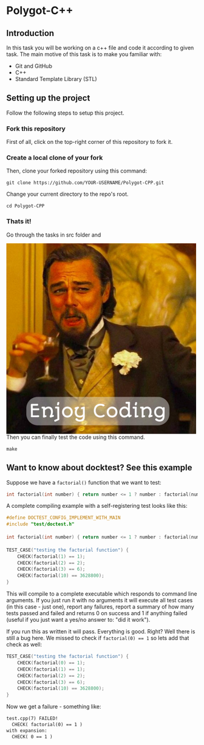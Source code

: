 # Polygot-C++

## Introduction

In this task you will be working on a c++ file and code it according to given task. The main motive of this task is to make you familiar with:

- Git and GitHub
- C++
- Standard Template Library (STL)

## Setting up the project

Follow the following steps to setup this project.

### Fork this repository
First of all, click on the top-right corner of this repository to fork it.

### Create a local clone of your fork
Then, clone your forked repository using this command:
```
git clone https://github.com/YOUR-USERNAME/Polygot-CPP.git
```

Change your current directory to the repo's root.
```
cd Polygot-CPP
```

### Thats it!

Go through the tasks in src folder and

<img align="left"  alt="Enjoy coding" width="500px" src="images/meme1.jpg" />

Then you can finally test the code using this command.
```
make
```

## Want to know about docktest? See this example

Suppose we have a ```factorial()``` function that we want to test:

```c++
int factorial(int number) { return number <= 1 ? number : factorial(number - 1) * number; }
```

A complete compiling example with a self-registering test looks like this:

```c++
#define DOCTEST_CONFIG_IMPLEMENT_WITH_MAIN
#include "test/doctest.h"

int factorial(int number) { return number <= 1 ? number : factorial(number - 1) * number; }

TEST_CASE("testing the factorial function") {
    CHECK(factorial(1) == 1);
    CHECK(factorial(2) == 2);
    CHECK(factorial(3) == 6);
    CHECK(factorial(10) == 3628800);
}
```

This will compile to a complete executable which responds to command line arguments. If you just run it with no arguments it will execute all test cases (in this case - just one), report any failures, report a summary of how many tests passed and failed and returns 0 on success and 1 if anything failed (useful if you just want a yes/no answer to: "did it work").

If you run this as written it will pass. Everything is good. Right? Well there is still a bug here. We missed to check if ```factorial(0) == 1``` so lets add that check as well:

```c++
TEST_CASE("testing the factorial function") {
    CHECK(factorial(0) == 1);
    CHECK(factorial(1) == 1);
    CHECK(factorial(2) == 2);
    CHECK(factorial(3) == 6);
    CHECK(factorial(10) == 3628800);
}
```

Now we get a failure - something like:

```
test.cpp(7) FAILED!
  CHECK( factorial(0) == 1 )
with expansion:
  CHECK( 0 == 1 )
```
